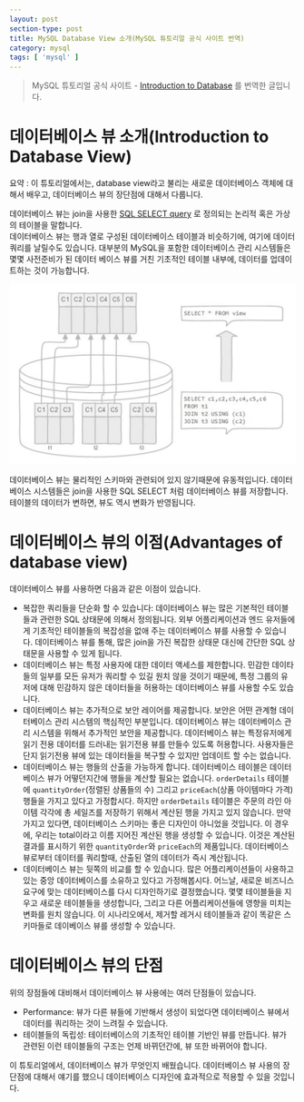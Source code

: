 ```yaml
---
layout: post
section-type: post
title: MySQL Database View 소개(MySQL 튜토리얼 공식 사이트 번역)
category: mysql
tags: [ 'mysql' ]
---
```


> MySQL 튜토리얼 공식 사이트 - [Introduction to Database](http://www.mysqltutorial.org/introduction-sql-views.aspx) 를 번역한 글입니다.

# 데이터베이스 뷰 소개(Introduction to Database View)

요약 : 이 튜토리얼에서는, database view라고 불리는 새로운 데이터베이스 객체에 대해서 배우고, 데이터베이스 뷰의 장단점에 대해서 다룹니다.

데이터베이스 뷰는 join을 사용한 [SQL SELECT query](http://www.mysqltutorial.org/mysql-select-statement-query-data.aspx) 로 정의되는 논리적 혹은 가상의 테이블을 말합니다.  
데이터베이스 뷰는 행과 열로 구성된 데이터베이스 테이블과 비슷하기에, 여기에 데이터 쿼리를 날릴수도 있습니다. 대부분의 MySQL을 포함한 데이터베이스 관리 시스템들은 몇몇 사전준비가 된 데이터 베이스 뷰를 거친 기초적인 테이블 내부에, 데이터를 업데이트하는 것이 가능합니다.  

![DB View](/images/posts/db_view.png)

데이터베이스 뷰는 물리적인 스키마와 관련되어 있지 않기때문에 유동적입니다. 데이터베이스 시스템들은 join을 사용한 SQL SELECT 처럼 데이터베이스 뷰를 저장합니다. 테이블의 데이터가 변하면, 뷰도 역시 변화가 반영됩니다.  

# 데이터베이스 뷰의 이점(Advantages of database view)

데이터베이스 뷰를 사용하면 다음과 같은 이점이 있습니다.
- 복잡한 쿼리들을 단순화 할 수 있습니다: 데이터베이스 뷰는 많은 기본적인 테이블들과 관련한 SQL 상태문에 의해서 정의됩니다. 외부 어플리케이션과 엔드 유저들에게 기초적인 테이블들의 복잡성을 없애 주는 데이터베이스 뷰를 사용할 수 있습니다. 데이터베이스 뷰를 통해, 많은 join을 가진 복잡한 상태문 대신에 간단한 SQL 상태문을 사용할 수 있게 됩니다.
- 데이터베이스 뷰는 특정 사용자에 대한 데이터 액세스를 제한합니다. 민감한 데이타들의 일부를 모든 유저가 쿼리할 수 있길 원치 않을 것이기 때문에, 특정 그룹의 유저에 대해 민감하지 않은 데이터들을 허용하는 데이터베이스 뷰를 사용할 수도 있습니다.
- 데이터베이스 뷰는 추가적으로 보안 레이어를 제공합니다. 보안은 어떤 관계형 데이터베이스 관리 시스템의 핵심적인 부분입니다. 데이터베이스 뷰는 데이터베이스 관리 시스템을 위해서 추가적인 보안을 제공합니다. 데이터베이스 뷰는 특정유저에게 읽기 전용 데이터를 드러내는 읽기전용 뷰를 만들수 있도록 허용합니다. 사용자들은 단지 읽기전용 뷰에 있는 데이터들을 복구할 수 있지만 업데이트 할 수는 없습니다.
- 데이터베이스 뷰는 행들의 산출을 가능하게 합니다. 데이터베이스 테이블은 데이터베이스 뷰가 어떻던지간에 행들을 계산할 필요는 없습니다. `orderDetails` 테이블에 `quantityOrder`(정렬된 상품들의 수) 그리고 `priceEach`(상품 아이템마다 가격) 행들을 가지고 있다고 가정합시다. 하지만 `orderDetails` 테이블은 주문의 라인 아이템 각각에 총 세일즈를 저장하기 위해서 계산된 행을 가지고 있지 않습니다. 만약 가지고 있다면, 데이터베이스 스키마는 좋은 디자인이 아니었을 것입니다. 이 경우에, 우리는 total이라고 이름 지어진 계산된 행을 생성할 수 있습니다. 이것은 계산된 결과를 표시하기 위한 `quantityOrder`와 `priceEach`의 제품입니다. 데이터베이스 뷰로부터 데이터를 쿼리할때, 산출된 열의 데이터가 즉시 계산됩니다.
- 데이터베이스 뷰는 뒷쪽의 비교를 할 수 있습니다. 많은 어플리케이션들이 사용하고 있는 중앙 데이터베이스를 소유하고 있다고 가정해봅시다. 어느날, 새로운 비즈니스 요구에 맞는 데이터베이스를 다시 디자인하기로 결정했습니다. 몇몇 테이블들을 지우고 새로운 테이블들을 생성합니다, 그리고 다른 어플리케이션들에 영향을 미치는 변화를 원치 않습니다. 이 시나리오에서, 제거할 레거시 테이블들과 같이 똑같은 스키마들로 데이베이스 뷰를 생성할 수 있습니다.

# 데이터베이스 뷰의 단점

위의 장점들에 대비해서 데이터베이스 뷰 사용에는 여러 단점들이 있습니다.
- Performance: 뷰가 다른 뷰들에 기반해서 생성이 되었다면 데이터베이스 뷰에서 데이터를 쿼리하는 것이 느려질 수 있습니다.
- 테이블들의 독립성: 테이터베이스의 기초적인 테이블 기반인 뷰를 만듭니다. 뷰가 관련된 이런 테이블들의 구조는 언제 바뀌던간에, 뷰 또한 바뀌어야 합니다.

이 튜토리얼에서, 데이터베이스 뷰가 무엇인지 배웠습니다. 데이터베이스 뷰 사용의 장단점에 대해서 얘기를 했으니 데이터베이스 디자인에 효과적으로 적용할 수 있을 것입니다.
